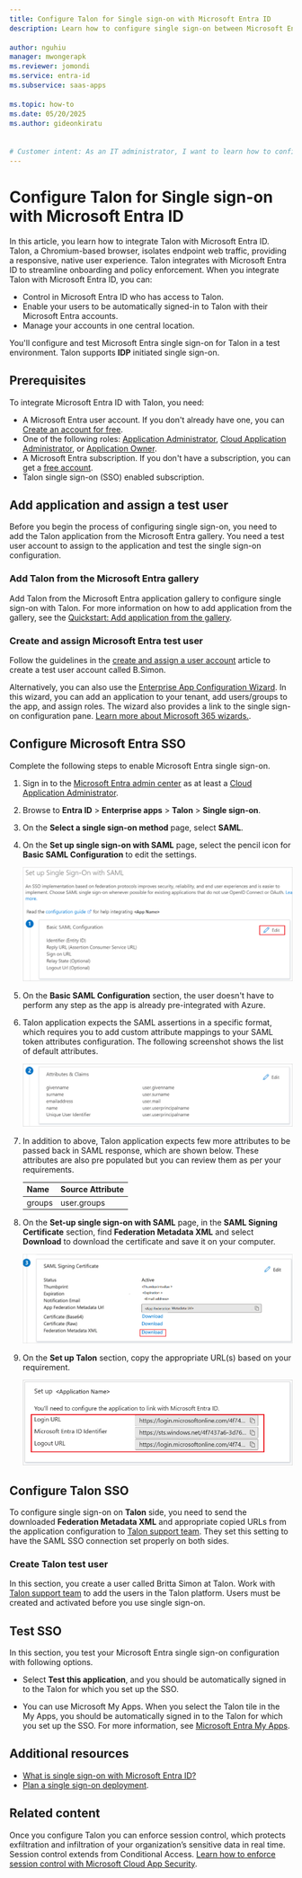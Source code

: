 ```yaml
---
title: Configure Talon for Single sign-on with Microsoft Entra ID
description: Learn how to configure single sign-on between Microsoft Entra ID and Talon.

author: nguhiu
manager: mwongerapk
ms.reviewer: jomondi
ms.service: entra-id
ms.subservice: saas-apps

ms.topic: how-to
ms.date: 05/20/2025
ms.author: gideonkiratu


# Customer intent: As an IT administrator, I want to learn how to configure single sign-on between Microsoft Entra ID and Talon so that I can control who has access to Talon, enable automatic sign-in with Microsoft Entra accounts, and manage my accounts in one central location.
---
```


# Configure Talon for Single sign-on with Microsoft Entra ID

In this article, you learn how to integrate Talon with Microsoft Entra ID. Talon, a Chromium-based browser, isolates endpoint web traffic, providing a responsive, native user experience. Talon integrates with Microsoft Entra ID to streamline onboarding and policy enforcement. When you integrate Talon with Microsoft Entra ID, you can:

* Control in Microsoft Entra ID who has access to Talon.
* Enable your users to be automatically signed-in to Talon with their Microsoft Entra accounts.
* Manage your accounts in one central location.

You'll configure and test Microsoft Entra single sign-on for Talon in a test environment. Talon supports **IDP** initiated single sign-on.

## Prerequisites

To integrate Microsoft Entra ID with Talon, you need:

* A Microsoft Entra user account. If you don't already have one, you can [Create an account for free](https://azure.microsoft.com/pricing/purchase-options/azure-account?cid=msft_learn).
* One of the following roles: [Application Administrator](/entra/identity/role-based-access-control/permissions-reference#application-administrator), [Cloud Application Administrator](/entra/identity/role-based-access-control/permissions-reference#cloud-application-administrator), or [Application Owner](/entra/fundamentals/users-default-permissions#owned-enterprise-applications).
* A Microsoft Entra subscription. If you don't have a subscription, you can get a [free account](https://azure.microsoft.com/pricing/purchase-options/azure-account?cid=msft_learn).
* Talon single sign-on (SSO) enabled subscription.

## Add application and assign a test user

Before you begin the process of configuring single sign-on, you need to add the Talon application from the Microsoft Entra gallery. You need a test user account to assign to the application and test the single sign-on configuration.

<a name='add-talon-from-the-azure-ad-gallery'></a>

### Add Talon from the Microsoft Entra gallery

Add Talon from the Microsoft Entra application gallery to configure single sign-on with Talon. For more information on how to add application from the gallery, see the [Quickstart: Add application from the gallery](~/identity/enterprise-apps/add-application-portal.md).

<a name='create-and-assign-azure-ad-test-user'></a>

### Create and assign Microsoft Entra test user

Follow the guidelines in the [create and assign a user account](~/identity/enterprise-apps/add-application-portal-assign-users.md) article to create a test user account called B.Simon.

Alternatively, you can also use the [Enterprise App Configuration Wizard](https://portal.office.com/AdminPortal/home?Q=Docs#/azureadappintegration). In this wizard, you can add an application to your tenant, add users/groups to the app, and assign roles. The wizard also provides a link to the single sign-on configuration pane. [Learn more about Microsoft 365 wizards.](/microsoft-365/admin/misc/azure-ad-setup-guides). 

<a name='configure-azure-ad-sso'></a>

## Configure Microsoft Entra SSO

Complete the following steps to enable Microsoft Entra single sign-on.

1. Sign in to the [Microsoft Entra admin center](https://entra.microsoft.com) as at least a [Cloud Application Administrator](~/identity/role-based-access-control/permissions-reference.md#cloud-application-administrator).
1. Browse to **Entra ID** > **Enterprise apps** > **Talon** > **Single sign-on**.
1. On the **Select a single sign-on method** page, select **SAML**.
1. On the **Set up single sign-on with SAML** page, select the pencil icon for **Basic SAML Configuration** to edit the settings.

   ![Screenshot shows how to edit Basic SAML Configuration.](common/edit-urls.png "Basic Configuration")

1. On the **Basic SAML Configuration** section, the user doesn't have to perform any step as the app is already pre-integrated with Azure.

1. Talon application expects the SAML assertions in a specific format, which requires you to add custom attribute mappings to your SAML token attributes configuration. The following screenshot shows the list of default attributes.

	![Screenshot shows the image of attributes configuration.](common/default-attributes.png "Image")

1. In addition to above, Talon application expects few more attributes to be passed back in SAML response, which are shown below. These attributes are also pre populated but you can review them as per your requirements.

	| Name |  Source Attribute|
	| ---------------|  --------- |
    | groups | user.groups |

1. On the **Set-up single sign-on with SAML** page, in the **SAML Signing Certificate** section,  find **Federation Metadata XML** and select **Download** to download the certificate and save it on your computer.

    ![Screenshot shows the Certificate download link.](common/metadataxml.png "Certificate")

1. On the **Set up Talon** section, copy the appropriate URL(s) based on your requirement.

	![Screenshot shows to copy configuration appropriate URL.](common/copy-configuration-urls.png "Metadata")

## Configure Talon SSO

To configure single sign-on on **Talon** side, you need to send the downloaded **Federation Metadata XML** and appropriate copied URLs from the application configuration to [Talon support team](mailto:support@talon-sec.com). They set this setting to have the SAML SSO connection set properly on both sides.

### Create Talon test user

In this section, you create a user called Britta Simon at Talon. Work with [Talon support team](mailto:support@talon-sec.com) to add the users in the Talon platform. Users must be created and activated before you use single sign-on.

## Test SSO 

In this section, you test your Microsoft Entra single sign-on configuration with following options.

* Select **Test this application**, and you should be automatically signed in to the Talon for which you set up the SSO.

* You can use Microsoft My Apps. When you select the Talon tile in the My Apps, you should be automatically signed in to the Talon for which you set up the SSO. For more information, see [Microsoft Entra My Apps](/azure/active-directory/manage-apps/end-user-experiences#azure-ad-my-apps).

## Additional resources

* [What is single sign-on with Microsoft Entra ID?](~/identity/enterprise-apps/what-is-single-sign-on.md)
* [Plan a single sign-on deployment](~/identity/enterprise-apps/plan-sso-deployment.md).

## Related content

Once you configure Talon you can enforce session control, which protects exfiltration and infiltration of your organization’s sensitive data in real time. Session control extends from Conditional Access. [Learn how to enforce session control with Microsoft Cloud App Security](/cloud-app-security/proxy-deployment-aad).
